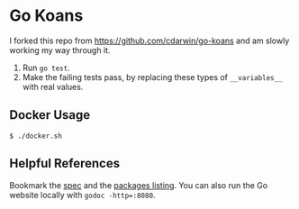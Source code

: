 # Go Koans

I forked this repo from https://github.com/cdarwin/go-koans and am slowly working my way through it.

1. Run `go test`.
1. Make the failing tests pass, by replacing these types of `__variables__` with real values.

## Docker Usage

```shell
$ ./docker.sh
```

## Helpful References

Bookmark the [spec](http://golang.org/ref/spec) and the [packages listing](http://golang.org/pkg/).
You can also run the Go website locally with `godoc -http=:8080`.
